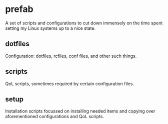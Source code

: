 # prefab

A set of scripts and configurations to cut down immensely on the time spent
setting my Linux systems up to a nice state.


## dotfiles

Configuration: dotfiles, rcfiles, conf files, and other such things.


## scripts

QoL scripts, sometimes required by certain configuration files.


## setup

Installation scripts focussed on installing needed items and copying over
aforementioned configurations and QoL scripts.

